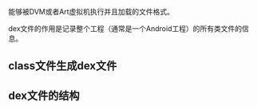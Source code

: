 
能够被DVM或者Art虚拟机执行并且加载的文件格式。

dex文件的作用是记录整个工程（通常是一个Android工程）的所有类文件的信息。

## class文件生成dex文件



## dex文件的结构